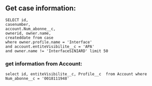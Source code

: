 ## Get case information:
```
SELECT id, 
casenumber, 
account.Num_abonne__c, 
ownerid, owner.name, 
createddate from case 
where owner.profile.name = 'Interface' 
and account.entiteVisibilite__c = 'APA' 
and owner.name != 'InterfaceSINIARD' limit 50
```

### get information from  Account:
```
select id, entiteVisibilite__c, Profile__c  from Account where Num_abonne__c = '0018111948'
```

